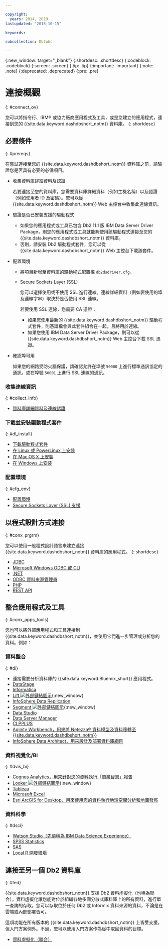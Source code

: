 ```yaml
---

copyright:
  years: 2014, 2019
lastupdated: "2018-10-15"

keywords:

subcollection: Db2whc

---
```


<!-- Attribute definitions --> 
{:new_window: target="_blank"}
{:shortdesc: .shortdesc}
{:codeblock: .codeblock}
{:screen: .screen}
{:tip: .tip}
{:important: .important}
{:note: .note}
{:deprecated: .deprecated}
{:pre: .pre}

# 連接概觀
{: #connect_ov}

您可以將指令行、IBM® 或協力廠商應用程式及工具，或是您建立的應用程式，連接到您的 {{site.data.keyword.dashdbshort_notm}} 資料庫。
{: shortdesc}

## 必要條件
{: #prereqs}

在嘗試連接至您的 {{site.data.keyword.dashdbshort_notm}} 資料庫之前，請驗證您是否具有必要的必備項目。 

- 收集資料庫詳細資料及認證

   若要連接至您的資料庫，您需要資料庫詳細資料（例如主機名稱）以及認證（例如使用者 ID 及密碼）。您可以從 {{site.data.keyword.dashdbshort_notm}} Web 主控台中收集此連線資訊。

- 驗證是否已安裝支援的驅動程式

   - 如果您的應用程式或工具已包含 Db2 11.1 版 IBM Data Server Driver Package，則您的應用程式或工具就能夠使用該驅動程式連接至您的 {{site.data.keyword.dashdbshort_notm}} 資料庫。
   - 否則，請安裝 Db2 驅動程式套件，您可以從 {{site.data.keyword.dashdbshort_notm}} Web 主控台下載該套件。

- 配置環境

  - 將項目新增至資料庫的驅動程式配置檔 `db2dsdriver.cfg`。
  - Secure Sockets Layer (SSL)

    您可以選擇使用或不使用 SSL 進行連線。連線詳細資料（例如要使用的埠及連線字串）取決於是否使用 SSL 連線。

    若要使用 SSL 連線，您需要 CA 憑證：
    - 如果您使用最新的 {{site.data.keyword.dashdbshort_notm}} 驅動程式套件，則憑證檔會與此套件組合在一起，且將用於連線。
    - 如果您使用 IBM Data Server Driver Package，則可以從 {{site.data.keyword.dashdbshort_notm}} Web 主控台下載 SSL 憑證。

- 確認埠可用

   如果您的網路受防火牆保護，請確認允許在埠號 `50000` 上進行標準通訊協定的通訊，或在埠號 `50001` 上進行 SSL 連線的通訊。

<!-- Before you can connect to your {{site.data.keyword.dashdbshort_notm}} database, verify that you completed downloading and installing the necessary components on the prerequisites checklist: 

- [Prerequisites checklist](prereqs.html) -->

### 收集連線資訊
{: #collect_info}

- [資料庫詳細資料及連線認證](/docs/services/Db2whc/connecting/credentials.html)

### 下載並安裝驅動程式套件
{: #dl_install}

- [下載驅動程式套件](/docs/services/Db2whc/connecting/driver_pkg.html)
- [在 Linux 或 PowerLinux 上安裝](/docs/services/Db2whc/connecting/install_linux.html)
- [在 Mac OS X 上安裝](/docs/services/Db2whc/connecting/install_mac.html)
- [在 Windows 上安裝](/docs/services/Db2whc/connecting/install_win.html)

### 配置環境
{: #cfg_env}

- [配置環境](/docs/services/Db2whc/connecting/driver_pkg_cfg.html)
- [Secure Sockets Layer (SSL) 支援](/docs/services/Db2whc/connecting/ssl.html)

## 以程式設計方式連接
{: #conx_prgrm}

您可以使用一般程式設計語言來建立連接 {{site.data.keyword.dashdbshort_notm}} 資料庫的應用程式。
{: shortdesc}

- [JDBC](/docs/services/Db2whc/connecting/jdbc.html)
- [Microsoft Windows ODBC 或 CLI](odbc_cli.html)
- [.NET](/docs/services/Db2whc/connecting/net_apps.html)
- [ODBC 資料來源管理員](/docs/services/Db2whc/connecting/odbc_data_source_admin.html)
- [PHP](/docs/services/Db2whc/connecting/php.html)
- [REST API](/docs/services/Db2whc/connecting/rest_api.html)
<!-- - [C++]() -->
<!-- - [Java]() -->
<!-- - [Node.js]() -->
<!-- - [Perl]() -->
<!-- - [Python]() -->

## 整合應用程式及工具
{: #conx_apps_tools}

您也可以將外部應用程式和工具連接到 {{site.data.keyword.dashdbshort_notm}}，並使用它們進一步管理或分析您的資料。例如：

### 資料整合
{: #di}

- 連接需要分析資料庫的 {{site.data.keyword.Bluemix_short}} 應用程式。
- [DataStage](/docs/services/Db2whc/connecting/data.html#datastage)
- [Informatica](/docs/services/Db2whc/connecting/data.html#informatica)
- [Lift ![外部鏈結圖示](../../../icons/launch-glyph.svg "外部鏈結圖示")](https://lift.ng.bluemix.net/#docs){:new_window}
- [InfoSphere Data Replication](/docs/services/Db2whc/connecting/data.html#idr)
- [Segment ![外部鏈結圖示](../../../icons/launch-glyph.svg "外部鏈結圖示")](https://segment.com/docs/destinations/db2/){:new_window}
- [Data Studio](/docs/services/Db2whc/connecting/data.html#data_studio)
- [Data Server Manager](/docs/services/Db2whc/connecting/data.html#dsm)
- [CLPPLUS](/docs/services/Db2whc/connecting/data.html#clpplus)
- [Aginity Workbench，用來將 Netezza® 資料模型及資料移轉至 {{site.data.keyword.dashdbshort_notm}}](/docs/services/Db2whc/connecting/data.html#aginity_wb)
- [InfoSphere Data Architect，用來設計及部署資料庫綱目](/docs/services/Db2whc/connecting/data.html#ida)

### 資料視覺化/BI
{: #dvis_bi}

- [Cognos Analytics，用來針對您的資料執行「商業智慧」報告](/docs/services/Db2whc/connecting/vis_bi.html#cognos)
- [Looker ![外部鏈結圖示](../../../icons/launch-glyph.svg "外部鏈結圖示")](https://docs.looker.com/setup-and-management/connecting-to-db){:new_window}
- [Tableau](/docs/services/Db2whc/connecting/vis_bi.html#tableau)
- [Microsoft Excel](/docs/services/Db2whc/connecting/vis_bi.html#excel)
- [Esri ArcGIS for Desktop，用來使用您的資料執行地理空間分析和地圖發佈](/docs/services/Db2whc/connecting/vis_bi.html#esri_arcgis)

### 資料科學
{: #dsci}

- [Watson Studio（先前稱為 IBM Data Science Experience）](/docs/services/Db2whc/connecting/data_sci.html#watson_studio)
- [SPSS Statistics](/docs/services/Db2whc/connecting/data_sci.html#spss_stats)
- [SAS](/docs/services/Db2whc/connecting/data_sci.html#sas)
- [Local R 開發環境](/docs/services/Db2whc/connecting/data_sci.html#r_dev_env)

## 連接至另一個 Db2 資料庫
{: #fed}

{{site.data.keyword.dashdbshort_notm}} 支援 Db2 資料虛擬化（也稱為聯合）。資料虛擬化讓您能對位於組織各地多個分散式庫料庫上的所有資料，進行單一查詢的存取。您可以存取位於任何 Db2 或 Informix 資料來源的資料，不論是在雲端或內部部署皆可。
 

這項功能在所有版本的 {{site.data.keyword.dashdbshort_notm}} 上皆受支援，但入門方案例外。不過，您可以使用入門方案作為從中取回資料的目標。

- [資料虛擬化（聯合）](/docs/services/Db2whc/federation.html)



